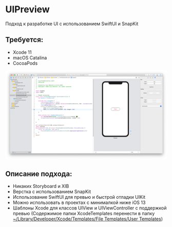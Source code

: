 # UIPreview
Подход к разработке UI с использованием SwiftUI и SnapKit

## Требуется:
- Xcode 11
- macOS Catalina
- CocoaPods

![Screenshot](/screenshots/1.png)

## Описание подхода:
- Никаких Storyboard и XIB
- Верстка с использованием SnapKit
- Использование SwiftUI для превью и быстрой отладки UIKit
- Можно использовать в проектах с минималкой ниже iOS 13
- Шаблоны Xcode для классов UIView и UIViewController с поддержкой превью (Содержимое папки XcodeTemplates перенести в папку <ins>~/Library/Developer/Xcode/Templates/File Templates/User Templates</ins>)
